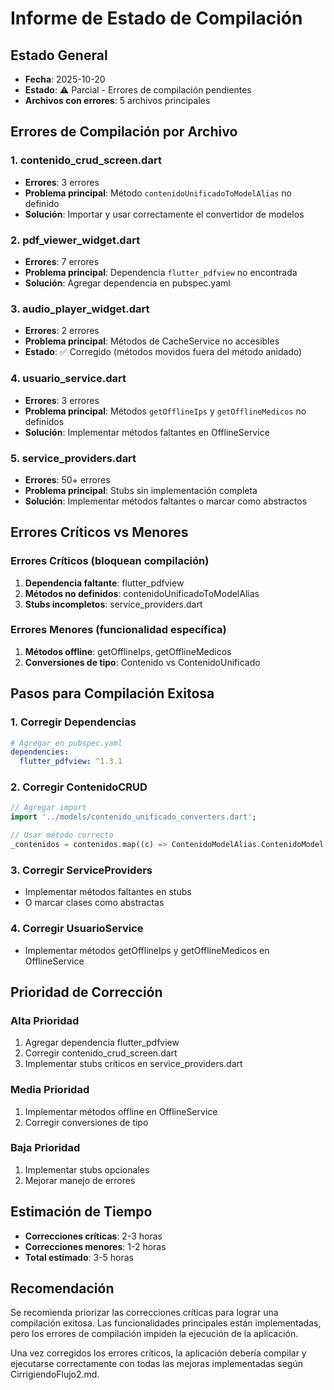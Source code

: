 # Informe de Estado de Compilación

## Estado General
- **Fecha**: 2025-10-20
- **Estado**: ⚠️ Parcial - Errores de compilación pendientes
- **Archivos con errores**: 5 archivos principales

## Errores de Compilación por Archivo

### 1. contenido_crud_screen.dart
- **Errores**: 3 errores
- **Problema principal**: Método `contenidoUnificadoToModelAlias` no definido
- **Solución**: Importar y usar correctamente el convertidor de modelos

### 2. pdf_viewer_widget.dart
- **Errores**: 7 errores
- **Problema principal**: Dependencia `flutter_pdfview` no encontrada
- **Solución**: Agregar dependencia en pubspec.yaml

### 3. audio_player_widget.dart
- **Errores**: 2 errores
- **Problema principal**: Métodos de CacheService no accesibles
- **Estado**: ✅ Corregido (métodos movidos fuera del método anidado)

### 4. usuario_service.dart
- **Errores**: 3 errores
- **Problema principal**: Métodos `getOfflineIps` y `getOfflineMedicos` no definidos
- **Solución**: Implementar métodos faltantes en OfflineService

### 5. service_providers.dart
- **Errores**: 50+ errores
- **Problema principal**: Stubs sin implementación completa
- **Solución**: Implementar métodos faltantes o marcar como abstractos

## Errores Críticos vs Menores

### Errores Críticos (bloquean compilación)
1. **Dependencia faltante**: flutter_pdfview
2. **Métodos no definidos**: contenidoUnificadoToModelAlias
3. **Stubs incompletos**: service_providers.dart

### Errores Menores (funcionalidad específica)
1. **Métodos offline**: getOfflineIps, getOfflineMedicos
2. **Conversiones de tipo**: Contenido vs ContenidoUnificado

## Pasos para Compilación Exitosa

### 1. Corregir Dependencias
```yaml
# Agregar en pubspec.yaml
dependencies:
  flutter_pdfview: ^1.3.1
```

### 2. Corregir ContenidoCRUD
```dart
// Agregar import
import '../models/contenido_unificado_converters.dart';

// Usar método correcto
_contenidos = contenidos.map((c) => ContenidoModelAlias.ContenidoModel.fromJson(contenidoUnificadoToModelAlias(c))).toList();
```

### 3. Corregir ServiceProviders
- Implementar métodos faltantes en stubs
- O marcar clases como abstractas

### 4. Corregir UsuarioService
- Implementar métodos getOfflineIps y getOfflineMedicos en OfflineService

## Prioridad de Corrección

### Alta Prioridad
1. Agregar dependencia flutter_pdfview
2. Corregir contenido_crud_screen.dart
3. Implementar stubs críticos en service_providers.dart

### Media Prioridad
1. Implementar métodos offline en OfflineService
2. Corregir conversiones de tipo

### Baja Prioridad
1. Implementar stubs opcionales
2. Mejorar manejo de errores

## Estimación de Tiempo

- **Correcciones críticas**: 2-3 horas
- **Correcciones menores**: 1-2 horas
- **Total estimado**: 3-5 horas

## Recomendación

Se recomienda priorizar las correcciones críticas para lograr una compilación exitosa. Las funcionalidades principales están implementadas, pero los errores de compilación impiden la ejecución de la aplicación.

Una vez corregidos los errores críticos, la aplicación debería compilar y ejecutarse correctamente con todas las mejoras implementadas según CirrigiendoFlujo2.md.
